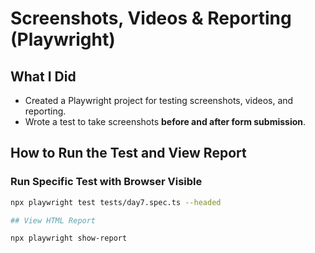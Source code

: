 # Screenshots, Videos & Reporting (Playwright)

##  What I Did
- Created a Playwright project for testing screenshots, videos, and reporting.
- Wrote a test to take screenshots **before and after form submission**.

##  How to Run the Test and View Report

### Run Specific Test with Browser Visible
```bash
npx playwright test tests/day7.spec.ts --headed

## View HTML Report

npx playwright show-report





